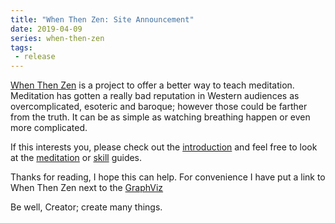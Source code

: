 ```yaml
---
title: "When Then Zen: Site Announcement"
date: 2019-04-09
series: when-then-zen
tags:
 - release
---
```


[When Then Zen](https://when-then-zen.christine.website/) is a project to offer a better way to teach meditation. Meditation has gotten a really bad reputation in Western audiences as overcomplicated, esoteric and baroque; however those could be farther from the truth. It can be as simple as watching breathing happen or even more complicated.

If this interests you, please check out the [introduction](https://when-then-zen.christine.website/intro) and feel free to look at the [meditation](https://when-then-zen.christine.website/meditation/) or [skill](https://when-then-zen.christine.website/skills/) guides.

Thanks for reading, I hope this can help. For convenience I have put a link to When Then Zen next to the [GraphViz](https://graphviz.christine.website/)

Be well, Creator; create many things.

